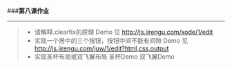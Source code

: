 ###**第八课作业**

---
> * 请解释.clearfix的原理
Demo 见 http://js.jirengu.com/xode/1/edit
> * 实现一个居中的三个按钮，按钮中间不能有间隙
Demo 见 http://js.jirengu.com/juw/1/edit?html,css,output
> * 实现圣杯布局或双飞翼布局
圣杯Demo
双飞翼Demo